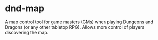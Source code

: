 # dnd-map
A map control tool for game masters (GMs) when playing Dungeons and Dragons (or any other tabletop RPG). Allows more control of players discovering the map.

